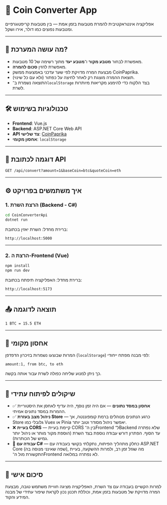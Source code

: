 # 💱 Coin Converter App

אפליקציה אינטראקטיבית להמרת מטבעות בזמן אמת — בין מטבעות קריפטוגרפיים ומטבעות נפוצים כמו דולר, אירו ושקל.

---

## 🎯 מה עושה המערכת?

- מאפשרת לבחור **מטבע מקור** ו־**מטבע יעד** מתוך רשימה של 10 מטבעות.
- מאפשרת להזין **סכום להמרה**.
- מבצעת המרה מדויקת לפי שער עדכני באמצעות ממשק CoinPaprika.
- תוצאת ההמרה מוצגת רק לאחר לחיצה על כפתור (ולא עם כל שינוי).
- התוצאה נשמרת ב־`localStorage` בצד הלקוח כדי להימנע מקריאות מיותרות לשרת.

---

## 🛠 טכנולוגיות בשימוש

- **Frontend**: Vue.js
- **Backend**: ASP.NET Core Web API
- **API צד שלישי**: [CoinPaprika](https://api.coinpaprika.com/)
- **אחסון מקומי**: `localStorage`

---

## 🔌 דוגמה לכתובת API

```http
GET /api/convert?amount=1&baseCoin=btc&quoteCoin=eth
```

---

## ⚙️ איך משתמשים בפרויקט

### 1. הרצת השרת (Backend - C#)
```bash
cd CoinConverterApi
dotnet run
```

ברירת מחדל: השרת יאזין בכתובת:
```
http://localhost:5000
```

---

### 2. הרצת ה-Frontend (Vue)
```bash
npm install
npm run dev
```

ברירת מחדל: האפליקציה תיפתח בכתובת:
```
http://localhost:5173
```

---

## 📤 תוצאה לדוגמה

```
1 BTC = 15.5 ETH
```

---

## 🧠 אחסון מקומי

המרות שבוצעו נשמרות בזיכרון הדפדפן (`localStorage`) לפי מבנה מפתח ייחודי:

```
amount:1, from btc, to eth
```

כך ניתן למנוע שליחה כפולה לשרת עבור אותה בקשה.

---

## 🔮 שיקולים לפיתוח עתידי

- ✅ **אחסון במסד נתונים** — אם היה זמן נוסף, היה עדיף לאחסן את היסטוריית ההמרות במסד נתונים אמיתי.
- ✅ **ניהול מצב בעזרת Store** — כרגע הנתונים מנוהלים ברמת קומפוננטה, אך Store גלובלי כמו Vuex או Pinia יאפשר ניהול מסודר וטוב יותר.
- ❌ **בעיית CORS** — קיימת בעיית CORS בין ה־Frontend ל־Backend שלא נפתרה עד הסוף. הפתרון דורש עבודה נוספת בצד השרת (הוספת מקור מותר או ניהול יותר גמיש של הכותרות).
- 🧩 **עבודה עם C#** — כחלק מתהליך הפיתוח, נתקלתי בקושי בעבודה עם ASP.NET Core (שפה שאינני מנוסה בה), מה שגזל זמן רב, ולמרות ההשקעה, בעיית התקשורת מול ה־Frontend לא נפתרה במלואה.

---

## 🙏 סיכום אישי

למרות הקשיים בעבודה עם צד השרת, האפליקציה מציגה חוויית משתמש טובה, מבצעת המרה מדויקת של מטבעות בזמן אמת, וכוללת תכנון נכון לקראת שיפור עתידי של מבנה המידע והקוד.